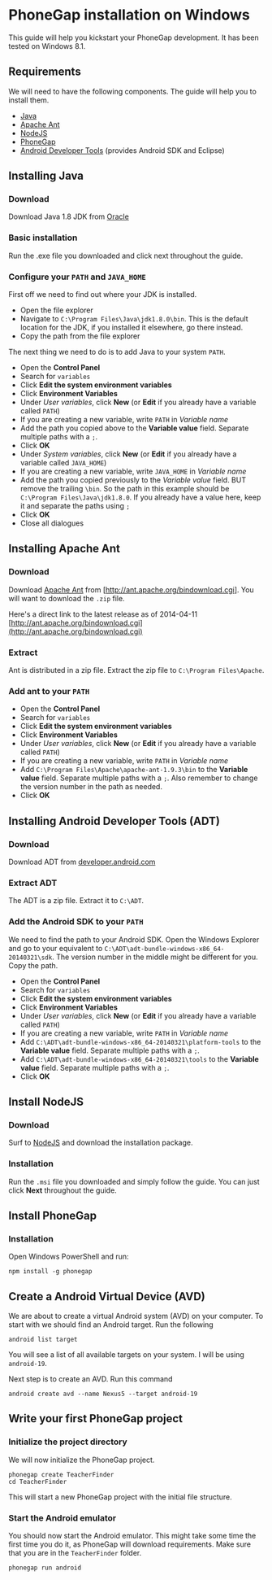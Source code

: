 # PhoneGap installation on Windows

This guide will help you kickstart your PhoneGap development. It has been tested on Windows 8.1.

## Requirements

We will need to have the following components. The guide will help you to install them.

- [Java](http://java.oracle.com)
- [Apache Ant](http://ant.apache.org/)
- [NodeJS](http://nodejs.org/)
- [PhoneGap](http://www.phonegap.com)
- [Android Developer Tools](http://developer.android.com) (provides Android SDK and Eclipse)

## Installing Java

### Download

Download Java 1.8 JDK from [Oracle](http://www.oracle.com/technetwork/java/javase/downloads/index.html)

### Basic installation

Run the .exe file you downloaded and click next throughout the guide.

### Configure your `PATH` and `JAVA_HOME`

First off we need to find out where your JDK is installed.

- Open the file explorer
- Navigate to `C:\Program Files\Java\jdk1.8.0\bin`. This is the default location for the JDK, if you installed it elsewhere, go there instead.
- Copy the path from the file explorer

The next thing we need to do is to add Java to your system `PATH`.

- Open the **Control Panel**
- Search for `variables`
- Click **Edit the system environment variables**
- Click **Environment Variables**
- Under *User variables*, click **New** (or **Edit** if you already have a variable called `PATH`)
- If you are creating a new variable, write ``PATH`` in *Variable name*
- Add the path you copied above to the **Variable value** field. Separate multiple paths with a `;`.
- Click **OK**
- Under *System variables*, click **New** (or **Edit** if you already have a variable called `JAVA_HOME`)
- If you are creating a new variable, write ``JAVA_HOME`` in *Variable name*
- Add the path you copied previously to the *Variable value* field. BUT remove the trailing `\bin`. So the path in this example should be `C:\Program Files\Java\jdk1.8.0`. If you already have a value here, keep it and separate the paths using `;`
- Click **OK**
- Close all dialogues

## Installing Apache Ant

### Download

Download [Apache Ant](http://ant.apache.org/) from [http://ant.apache.org/bindownload.cgi]. You will want to download the `.zip` file.

Here's a direct link to the latest release as of 2014-04-11 [http://ant.apache.org/bindownload.cgi](http://ant.apache.org/bindownload.cgi)

### Extract

Ant is distributed in a zip file. Extract the zip file to `C:\Program Files\Apache`.

### Add ant to your `PATH`

- Open the **Control Panel**
- Search for `variables`
- Click **Edit the system environment variables**
- Click **Environment Variables**
- Under *User variables*, click **New** (or **Edit** if you already have a variable called `PATH`)
- If you are creating a new variable, write ``PATH`` in *Variable name*
- Add `C:\Program Files\Apache\apache-ant-1.9.3\bin` to the **Variable value** field. Separate multiple paths with a `;`. Also remember to change the version number in the path as needed.
- Click **OK**

## Installing Android Developer Tools (ADT)

### Download

Download ADT from [developer.android.com](http://developer.android.com/sdk/index.html)

### Extract ADT

The ADT is a zip file. Extract it to `C:\ADT`.

### Add the Android SDK to your `PATH`

We need to find the path to your Android SDK. Open the Windows Explorer and go to your equivalent to `C:\ADT\adt-bundle-windows-x86_64-20140321\sdk`. The version number in the middle might be different for you. Copy the path.

- Open the **Control Panel**
- Search for `variables`
- Click **Edit the system environment variables**
- Click **Environment Variables**
- Under *User variables*, click **New** (or **Edit** if you already have a variable called `PATH`)
- If you are creating a new variable, write ``PATH`` in *Variable name*
- Add `C:\ADT\adt-bundle-windows-x86_64-20140321\platform-tools` to the **Variable value** field. Separate multiple paths with a `;`.
- Add `C:\ADT\adt-bundle-windows-x86_64-20140321\tools` to the **Variable value** field. Separate multiple paths with a `;`.
- Click **OK**

## Install NodeJS

### Download

Surf to [NodeJS](http://nodejs.org/) and download the installation package.

### Installation

Run the `.msi` file you downloaded and simply follow the guide. You can just click **Next** throughout the guide.

## Install PhoneGap

### Installation

Open Windows PowerShell and run:

    npm install -g phonegap

## Create a Android Virtual Device (AVD)

We are about to create a virtual Android system (AVD) on your computer. To start with we should find an Android target. Run the following

    android list target

You will see a list of all available targets on your system. I will be using `android-19`.

Next step is to create an AVD. Run this command

    android create avd --name Nexus5 --target android-19

## Write your first PhoneGap project

### Initialize the project directory

We will now initialize the PhoneGap project.

    phonegap create TeacherFinder
    cd TeacherFinder

This will start a new PhoneGap project with the initial file structure.

### Start the Android emulator

You should now start the Android emulator. This might take some time the first time you do it, as PhoneGap will download requirements. Make sure that you are in the `TeacherFinder` folder.

    phonegap run android
